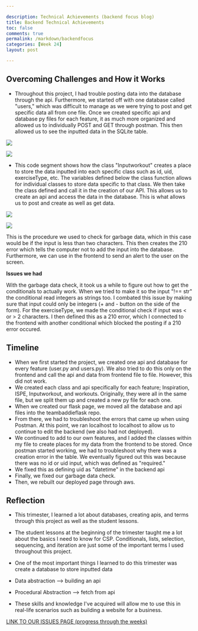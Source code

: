 ```yaml
---

description: Technical Achievements (backend focus blog)
title: Backend Technical Achievements 
toc: false
comments: true
permalink: /markdown/backendfocus
categories: [Week 24]
layout: post

---
```



## Overcoming Challenges and How it Works

- Throughout this project, I had trouble posting data into the database through the api. Furthermore, we started off with one database called "users," which was difficult to manage as we were trying to post and get specific data all from one file. Once we created specific api and database py files for each feature, it as much more organized and allowed us to individually POST and GET through postman. This then allowed us to see the inputted data in the SQLite table. 

![]({{site.baseurl}}/images/SQLITE.png)

![]({{site.baseurl}}/images/ClassDefined.png)

- This code segment shows how the class "Inputworkout" creates a place to store the data inputted into each specific class such as id, uid, exerciseType, etc. The variables defined below the class function allows for individual classes to store data specific to that class. We then take the class defined and call it in the creation of our API. This allows us to create an api and access the data in the database. This is what allows us to post and create as well as get data. 


![]({{site.baseurl}}/images/APIworkout.png)



![]({{site.baseurl}}/images/GarbageCheckError.png)

This is the procedure we used to check for garbage data, which in this case would be if the input is less than two characters. This then creates the 210 error which tells the computer not to add the input into the database. Furthermore, we can use in the frontend to send an alert to the user on the screen.

**Issues we had**

With the garbage data check, it took us a while to figure out how to get the conditionals to actually work. When we tried to make it so the input "!== str" the conditional read integers as strings too. I combated this issue by making sure that input could only be integers (+ and - button on the side of the form). For the exerciseType, we made the conditional check if input was < or > 2 characters. I then  defined this as a 210 error, which I connected to the frontend with another conditional which blocked the posting if a 210 error occured. 


## Timeline

- When we first started the project, we created one api and database for every feature (user.py and users.py). We also tried to do this only on the frontend and call the api and data from frontend file to file. However, this did not work. 
- We created each class and api specifically for each feature; Inspiration, ISPE, Inputworkout, and workouts. Originally, they were all in the same file, but we split them up and created a new py file for each one.
- When we created our flask page, we moved all the database and api files into the teambaddieflask repo. 
- From there, we had to troubleshoot the errors that came up when using Postman. At this point, we ran localhost to localhost to allow us to continue to edit the backend (we also had not deployed). 
- We continued to add to our own features, and I added the classes within my file to create places for my data from the frontend to be stored. Once postman started working, we had to troubleshoot why there was a creation error in the table. We eventually figured out this was because there was no id or uid input, which was defined as "required." 
- We fixed this as defining uid as "datetime" in the backend api
- Finally, we fixed our garbage data check.
- Then, we rebuilt our deployed page through aws.


## Reflection

- This trimester, I learned a lot about databases, creating apis, and terms through this project as well as the student lessons. 
- The student lessons at the beginning of the trimester taught me a lot about the basics I need to know for CSP. Conditionals, lists, selection, sequencing, and iteration are just some of the important terms I used throughout this project. 
- One of the most important things I learned to do this trimester was create a database to store inputted data
- Data abstraction --> building an api
- Procedural Abstraction --> fetch from api

- These skills and knowledge I've acquired will allow me to use this in real-life scenarios such as building a website for a business. 



[LINK TO OUR ISSUES PAGE (progress through the weeks)](https://github.com/alexac54767/Fitness_4_Baddies/issues)